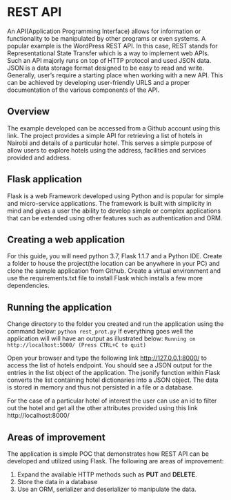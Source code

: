 # REST API
An API(Application Programming Interface) allows for information or functionality to be manipulated by other programs or even systems. A popular example is the WordPress REST API. In this case, REST stands for Representational State Transfer which is a way to implement web APIs. Such an API majorly runs on top of HTTP protocol and used JSON data. JSON is a data storage format designed to be easy to read and write. Generally, user’s require a starting place when working with a new API. This can be achieved by developing user-friendly URLS and a proper documentation of the various components of the API.

## Overview
The example developed can be accessed from a Github account using this link. The project provides a simple API for retrieving a list of hotels in Nairobi and details of a particular hotel. This serves a simple purpose of allow users to explore hotels using the address, facilities and services provided and address.


## Flask application
Flask is a web Framework developed using Python and is popular for simple and micro-service applications. The framework is built with simplicity in mind and gives a user the ability to develop simple or complex applications that can be extended using other features such as authentication and ORM. 

## Creating a web application
For this guide, you will need python 3.7, Flask 1.1.7 and a Python IDE. Create a folder to house the project(the location can be anywhere in your PC) and clone the sample application from Github. Create a virtual environment and use the requirements.txt file to install Flask which installs a few more dependencies. 

## Running the application
Change directory to the folder you created and run the application using the command below:
`python rest_prot.py`
If everything goes well the application will will have an output as illustrated below:
`Running on http://localhost:5000/ (Press CTRL+C to quit)`

Open your browser and type the following link http://127.0.0.1:8000/  to access the list of hotels endpoint. You should see a JSON output for the entries in the list object of the application. The jsonify function within Flask converts the list containing hotel dictionaries into a JSON object. The data is stored in memory and thus not persisted in a file or a database.  

For the case of a particular hotel of interest the user can use an id to filter out the hotel and get all the other attributes provided using this link http://localhost:8000/

## Areas of improvement
The application is simple POC that demonstrates how REST API can be developed and utilized using Flask. The following are areas of improvement:
1. Expand the available HTTP methods such as **PUT** and **DELETE**.
2. Store the data in a database
3. Use an ORM, serializer and deserializer to manipulate the data.
